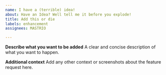 ```yaml
---
name: I have a (terrible) idea!
about: Have an Idea? Well tell me it before you explode!
title: Add this or die
labels: enhancement
assignees: MASTRIO

---
```


**Describe what you want to be added**
A clear and concise description of what you want to happen.

**Additional context**
Add any other context or screenshots about the feature request here.
